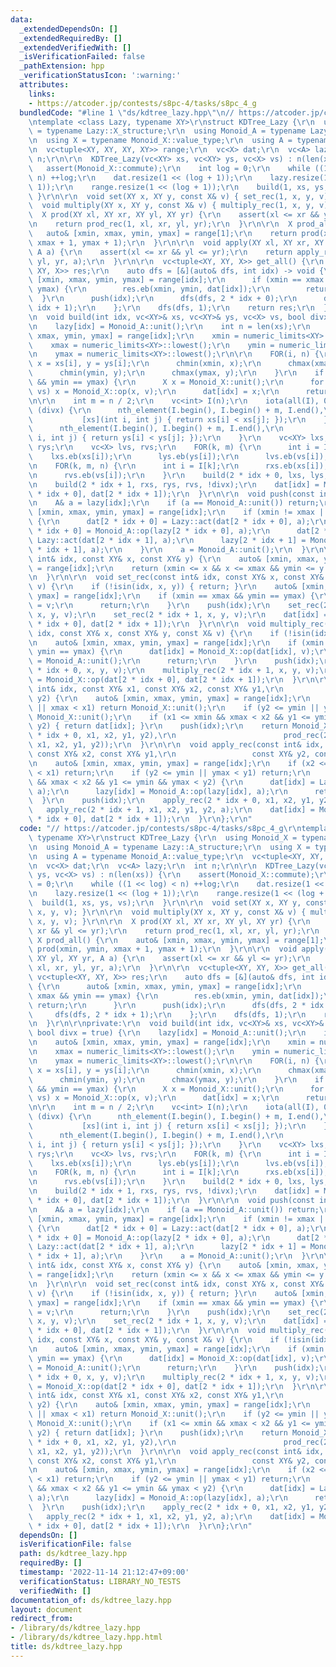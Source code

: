 ```yaml
---
data:
  _extendedDependsOn: []
  _extendedRequiredBy: []
  _extendedVerifiedWith: []
  _isVerificationFailed: false
  _pathExtension: hpp
  _verificationStatusIcon: ':warning:'
  attributes:
    links:
    - https://atcoder.jp/contests/s8pc-4/tasks/s8pc_4_g
  bundledCode: "#line 1 \"ds/kdtree_lazy.hpp\"\n// https://atcoder.jp/contests/s8pc-4/tasks/s8pc_4_g\r\
    \ntemplate <class Lazy, typename XY>\r\nstruct KDTree_Lazy {\r\n  using Monoid_X\
    \ = typename Lazy::X_structure;\r\n  using Monoid_A = typename Lazy::A_structure;\r\
    \n  using X = typename Monoid_X::value_type;\r\n  using A = typename Monoid_A::value_type;\r\
    \n  vc<tuple<XY, XY, XY, XY>> range;\r\n  vc<X> dat;\r\n  vc<A> lazy;\r\n  int\
    \ n;\r\n\r\n  KDTree_Lazy(vc<XY> xs, vc<XY> ys, vc<X> vs) : n(len(xs)) {\r\n \
    \   assert(Monoid_X::commute);\r\n    int log = 0;\r\n    while ((1 << log) <\
    \ n) ++log;\r\n    dat.resize(1 << (log + 1));\r\n    lazy.resize(1 << (log +\
    \ 1));\r\n    range.resize(1 << (log + 1));\r\n    build(1, xs, ys, vs);\r\n \
    \ }\r\n\r\n  void set(XY x, XY y, const X& v) { set_rec(1, x, y, v); }\r\n\r\n\
    \  void multiply(XY x, XY y, const X& v) { multiply_rec(1, x, y, v); }\r\n\r\n\
    \  X prod(XY xl, XY xr, XY yl, XY yr) {\r\n    assert(xl <= xr && yl <= yr);\r\
    \n    return prod_rec(1, xl, xr, yl, yr);\r\n  }\r\n\r\n  X prod_all() {\r\n \
    \   auto& [xmin, xmax, ymin, ymax] = range[1];\r\n    return prod(xmin, ymin,\
    \ xmax + 1, ymax + 1);\r\n  }\r\n\r\n  void apply(XY xl, XY xr, XY yl, XY yr,\
    \ A a) {\r\n    assert(xl <= xr && yl <= yr);\r\n    return apply_rec(1, xl, xr,\
    \ yl, yr, a);\r\n  }\r\n\r\n  vc<tuple<XY, XY, X>> get_all() {\r\n    vc<tuple<XY,\
    \ XY, X>> res;\r\n    auto dfs = [&](auto& dfs, int idx) -> void {\r\n      auto&\
    \ [xmin, xmax, ymin, ymax] = range[idx];\r\n      if (xmin == xmax && ymin ==\
    \ ymax) {\r\n        res.eb(xmin, ymin, dat[idx]);\r\n        return;\r\n    \
    \  }\r\n      push(idx);\r\n      dfs(dfs, 2 * idx + 0);\r\n      dfs(dfs, 2 *\
    \ idx + 1);\r\n    };\r\n    dfs(dfs, 1);\r\n    return res;\r\n  }\r\n\r\nprivate:\r\
    \n  void build(int idx, vc<XY>& xs, vc<XY>& ys, vc<X> vs, bool divx = true) {\r\
    \n    lazy[idx] = Monoid_A::unit();\r\n    int n = len(xs);\r\n    auto& [xmin,\
    \ xmax, ymin, ymax] = range[idx];\r\n    xmin = numeric_limits<XY>::max();\r\n\
    \    xmax = numeric_limits<XY>::lowest();\r\n    ymin = numeric_limits<XY>::max();\r\
    \n    ymax = numeric_limits<XY>::lowest();\r\n\r\n    FOR(i, n) {\r\n      auto\
    \ x = xs[i], y = ys[i];\r\n      chmin(xmin, x);\r\n      chmax(xmax, x);\r\n\
    \      chmin(ymin, y);\r\n      chmax(ymax, y);\r\n    }\r\n    if (xmin == xmax\
    \ && ymin == ymax) {\r\n      X x = Monoid_X::unit();\r\n      for (auto&& v:\
    \ vs) x = Monoid_X::op(x, v);\r\n      dat[idx] = x;\r\n      return;\r\n    }\r\
    \n\r\n    int m = n / 2;\r\n    vc<int> I(n);\r\n    iota(all(I), 0);\r\n    if\
    \ (divx) {\r\n      nth_element(I.begin(), I.begin() + m, I.end(),\r\n       \
    \           [xs](int i, int j) { return xs[i] < xs[j]; });\r\n    } else {\r\n\
    \      nth_element(I.begin(), I.begin() + m, I.end(),\r\n                  [ys](int\
    \ i, int j) { return ys[i] < ys[j]; });\r\n    }\r\n    vc<XY> lxs, rxs, lys,\
    \ rys;\r\n    vc<X> lvs, rvs;\r\n    FOR(k, m) {\r\n      int i = I[k];\r\n  \
    \    lxs.eb(xs[i]);\r\n      lys.eb(ys[i]);\r\n      lvs.eb(vs[i]);\r\n    }\r\
    \n    FOR(k, m, n) {\r\n      int i = I[k];\r\n      rxs.eb(xs[i]);\r\n      rys.eb(ys[i]);\r\
    \n      rvs.eb(vs[i]);\r\n    }\r\n    build(2 * idx + 0, lxs, lys, lvs, !divx);\r\
    \n    build(2 * idx + 1, rxs, rys, rvs, !divx);\r\n    dat[idx] = Monoid_X::op(dat[2\
    \ * idx + 0], dat[2 * idx + 1]);\r\n  }\r\n\r\n  void push(const int& idx) {\r\
    \n    A& a = lazy[idx];\r\n    if (a == Monoid_A::unit()) return;\r\n    auto&\
    \ [xmin, xmax, ymin, ymax] = range[idx];\r\n    if (xmin != xmax || ymin != ymax)\
    \ {\r\n      dat[2 * idx + 0] = Lazy::act(dat[2 * idx + 0], a);\r\n      lazy[2\
    \ * idx + 0] = Monoid_A::op(lazy[2 * idx + 0], a);\r\n      dat[2 * idx + 1] =\
    \ Lazy::act(dat[2 * idx + 1], a);\r\n      lazy[2 * idx + 1] = Monoid_A::op(lazy[2\
    \ * idx + 1], a);\r\n    }\r\n    a = Monoid_A::unit();\r\n  }\r\n\r\n  bool isin(const\
    \ int& idx, const XY& x, const XY& y) {\r\n    auto& [xmin, xmax, ymin, ymax]\
    \ = range[idx];\r\n    return (xmin <= x && x <= xmax && ymin <= y && y <= ymax);\r\
    \n  }\r\n\r\n  void set_rec(const int& idx, const XY& x, const XY& y, const X&\
    \ v) {\r\n    if (!isin(idx, x, y)) { return; }\r\n    auto& [xmin, xmax, ymin,\
    \ ymax] = range[idx];\r\n    if (xmin == xmax && ymin == ymax) {\r\n      dat[idx]\
    \ = v;\r\n      return;\r\n    }\r\n    push(idx);\r\n    set_rec(2 * idx + 0,\
    \ x, y, v);\r\n    set_rec(2 * idx + 1, x, y, v);\r\n    dat[idx] = Monoid_X::op(dat[2\
    \ * idx + 0], dat[2 * idx + 1]);\r\n  }\r\n\r\n  void multiply_rec(const int&\
    \ idx, const XY& x, const XY& y, const X& v) {\r\n    if (!isin(idx, x, y)) return;\r\
    \n    auto& [xmin, xmax, ymin, ymax] = range[idx];\r\n    if (xmin == xmax &&\
    \ ymin == ymax) {\r\n      dat[idx] = Monoid_X::op(dat[idx], v);\r\n      lazy[idx]\
    \ = Monoid_A::unit();\r\n      return;\r\n    }\r\n    push(idx);\r\n    multiply_rec(2\
    \ * idx + 0, x, y, v);\r\n    multiply_rec(2 * idx + 1, x, y, v);\r\n    dat[idx]\
    \ = Monoid_X::op(dat[2 * idx + 0], dat[2 * idx + 1]);\r\n  }\r\n\r\n  X prod_rec(const\
    \ int& idx, const XY& x1, const XY& x2, const XY& y1,\r\n             const XY&\
    \ y2) {\r\n    auto& [xmin, xmax, ymin, ymax] = range[idx];\r\n    if (x2 <= xmin\
    \ || xmax < x1) return Monoid_X::unit();\r\n    if (y2 <= ymin || ymax < y1) return\
    \ Monoid_X::unit();\r\n    if (x1 <= xmin && xmax < x2 && y1 <= ymin && ymax <\
    \ y2) { return dat[idx]; }\r\n    push(idx);\r\n    return Monoid_X::op(prod_rec(2\
    \ * idx + 0, x1, x2, y1, y2),\r\n                        prod_rec(2 * idx + 1,\
    \ x1, x2, y1, y2));\r\n  }\r\n\r\n  void apply_rec(const int& idx, const XY& x1,\
    \ const XY& x2, const XY& y1,\r\n                 const XY& y2, const A& a) {\r\
    \n    auto& [xmin, xmax, ymin, ymax] = range[idx];\r\n    if (x2 <= xmin || xmax\
    \ < x1) return;\r\n    if (y2 <= ymin || ymax < y1) return;\r\n    if (x1 <= xmin\
    \ && xmax < x2 && y1 <= ymin && ymax < y2) {\r\n      dat[idx] = Lazy::act(dat[idx],\
    \ a);\r\n      lazy[idx] = Monoid_A::op(lazy[idx], a);\r\n      return;\r\n  \
    \  }\r\n    push(idx);\r\n    apply_rec(2 * idx + 0, x1, x2, y1, y2, a);\r\n \
    \   apply_rec(2 * idx + 1, x1, x2, y1, y2, a);\r\n    dat[idx] = Monoid_X::op(dat[2\
    \ * idx + 0], dat[2 * idx + 1]);\r\n  }\r\n};\r\n"
  code: "// https://atcoder.jp/contests/s8pc-4/tasks/s8pc_4_g\r\ntemplate <class Lazy,\
    \ typename XY>\r\nstruct KDTree_Lazy {\r\n  using Monoid_X = typename Lazy::X_structure;\r\
    \n  using Monoid_A = typename Lazy::A_structure;\r\n  using X = typename Monoid_X::value_type;\r\
    \n  using A = typename Monoid_A::value_type;\r\n  vc<tuple<XY, XY, XY, XY>> range;\r\
    \n  vc<X> dat;\r\n  vc<A> lazy;\r\n  int n;\r\n\r\n  KDTree_Lazy(vc<XY> xs, vc<XY>\
    \ ys, vc<X> vs) : n(len(xs)) {\r\n    assert(Monoid_X::commute);\r\n    int log\
    \ = 0;\r\n    while ((1 << log) < n) ++log;\r\n    dat.resize(1 << (log + 1));\r\
    \n    lazy.resize(1 << (log + 1));\r\n    range.resize(1 << (log + 1));\r\n  \
    \  build(1, xs, ys, vs);\r\n  }\r\n\r\n  void set(XY x, XY y, const X& v) { set_rec(1,\
    \ x, y, v); }\r\n\r\n  void multiply(XY x, XY y, const X& v) { multiply_rec(1,\
    \ x, y, v); }\r\n\r\n  X prod(XY xl, XY xr, XY yl, XY yr) {\r\n    assert(xl <=\
    \ xr && yl <= yr);\r\n    return prod_rec(1, xl, xr, yl, yr);\r\n  }\r\n\r\n \
    \ X prod_all() {\r\n    auto& [xmin, xmax, ymin, ymax] = range[1];\r\n    return\
    \ prod(xmin, ymin, xmax + 1, ymax + 1);\r\n  }\r\n\r\n  void apply(XY xl, XY xr,\
    \ XY yl, XY yr, A a) {\r\n    assert(xl <= xr && yl <= yr);\r\n    return apply_rec(1,\
    \ xl, xr, yl, yr, a);\r\n  }\r\n\r\n  vc<tuple<XY, XY, X>> get_all() {\r\n   \
    \ vc<tuple<XY, XY, X>> res;\r\n    auto dfs = [&](auto& dfs, int idx) -> void\
    \ {\r\n      auto& [xmin, xmax, ymin, ymax] = range[idx];\r\n      if (xmin ==\
    \ xmax && ymin == ymax) {\r\n        res.eb(xmin, ymin, dat[idx]);\r\n       \
    \ return;\r\n      }\r\n      push(idx);\r\n      dfs(dfs, 2 * idx + 0);\r\n \
    \     dfs(dfs, 2 * idx + 1);\r\n    };\r\n    dfs(dfs, 1);\r\n    return res;\r\
    \n  }\r\n\r\nprivate:\r\n  void build(int idx, vc<XY>& xs, vc<XY>& ys, vc<X> vs,\
    \ bool divx = true) {\r\n    lazy[idx] = Monoid_A::unit();\r\n    int n = len(xs);\r\
    \n    auto& [xmin, xmax, ymin, ymax] = range[idx];\r\n    xmin = numeric_limits<XY>::max();\r\
    \n    xmax = numeric_limits<XY>::lowest();\r\n    ymin = numeric_limits<XY>::max();\r\
    \n    ymax = numeric_limits<XY>::lowest();\r\n\r\n    FOR(i, n) {\r\n      auto\
    \ x = xs[i], y = ys[i];\r\n      chmin(xmin, x);\r\n      chmax(xmax, x);\r\n\
    \      chmin(ymin, y);\r\n      chmax(ymax, y);\r\n    }\r\n    if (xmin == xmax\
    \ && ymin == ymax) {\r\n      X x = Monoid_X::unit();\r\n      for (auto&& v:\
    \ vs) x = Monoid_X::op(x, v);\r\n      dat[idx] = x;\r\n      return;\r\n    }\r\
    \n\r\n    int m = n / 2;\r\n    vc<int> I(n);\r\n    iota(all(I), 0);\r\n    if\
    \ (divx) {\r\n      nth_element(I.begin(), I.begin() + m, I.end(),\r\n       \
    \           [xs](int i, int j) { return xs[i] < xs[j]; });\r\n    } else {\r\n\
    \      nth_element(I.begin(), I.begin() + m, I.end(),\r\n                  [ys](int\
    \ i, int j) { return ys[i] < ys[j]; });\r\n    }\r\n    vc<XY> lxs, rxs, lys,\
    \ rys;\r\n    vc<X> lvs, rvs;\r\n    FOR(k, m) {\r\n      int i = I[k];\r\n  \
    \    lxs.eb(xs[i]);\r\n      lys.eb(ys[i]);\r\n      lvs.eb(vs[i]);\r\n    }\r\
    \n    FOR(k, m, n) {\r\n      int i = I[k];\r\n      rxs.eb(xs[i]);\r\n      rys.eb(ys[i]);\r\
    \n      rvs.eb(vs[i]);\r\n    }\r\n    build(2 * idx + 0, lxs, lys, lvs, !divx);\r\
    \n    build(2 * idx + 1, rxs, rys, rvs, !divx);\r\n    dat[idx] = Monoid_X::op(dat[2\
    \ * idx + 0], dat[2 * idx + 1]);\r\n  }\r\n\r\n  void push(const int& idx) {\r\
    \n    A& a = lazy[idx];\r\n    if (a == Monoid_A::unit()) return;\r\n    auto&\
    \ [xmin, xmax, ymin, ymax] = range[idx];\r\n    if (xmin != xmax || ymin != ymax)\
    \ {\r\n      dat[2 * idx + 0] = Lazy::act(dat[2 * idx + 0], a);\r\n      lazy[2\
    \ * idx + 0] = Monoid_A::op(lazy[2 * idx + 0], a);\r\n      dat[2 * idx + 1] =\
    \ Lazy::act(dat[2 * idx + 1], a);\r\n      lazy[2 * idx + 1] = Monoid_A::op(lazy[2\
    \ * idx + 1], a);\r\n    }\r\n    a = Monoid_A::unit();\r\n  }\r\n\r\n  bool isin(const\
    \ int& idx, const XY& x, const XY& y) {\r\n    auto& [xmin, xmax, ymin, ymax]\
    \ = range[idx];\r\n    return (xmin <= x && x <= xmax && ymin <= y && y <= ymax);\r\
    \n  }\r\n\r\n  void set_rec(const int& idx, const XY& x, const XY& y, const X&\
    \ v) {\r\n    if (!isin(idx, x, y)) { return; }\r\n    auto& [xmin, xmax, ymin,\
    \ ymax] = range[idx];\r\n    if (xmin == xmax && ymin == ymax) {\r\n      dat[idx]\
    \ = v;\r\n      return;\r\n    }\r\n    push(idx);\r\n    set_rec(2 * idx + 0,\
    \ x, y, v);\r\n    set_rec(2 * idx + 1, x, y, v);\r\n    dat[idx] = Monoid_X::op(dat[2\
    \ * idx + 0], dat[2 * idx + 1]);\r\n  }\r\n\r\n  void multiply_rec(const int&\
    \ idx, const XY& x, const XY& y, const X& v) {\r\n    if (!isin(idx, x, y)) return;\r\
    \n    auto& [xmin, xmax, ymin, ymax] = range[idx];\r\n    if (xmin == xmax &&\
    \ ymin == ymax) {\r\n      dat[idx] = Monoid_X::op(dat[idx], v);\r\n      lazy[idx]\
    \ = Monoid_A::unit();\r\n      return;\r\n    }\r\n    push(idx);\r\n    multiply_rec(2\
    \ * idx + 0, x, y, v);\r\n    multiply_rec(2 * idx + 1, x, y, v);\r\n    dat[idx]\
    \ = Monoid_X::op(dat[2 * idx + 0], dat[2 * idx + 1]);\r\n  }\r\n\r\n  X prod_rec(const\
    \ int& idx, const XY& x1, const XY& x2, const XY& y1,\r\n             const XY&\
    \ y2) {\r\n    auto& [xmin, xmax, ymin, ymax] = range[idx];\r\n    if (x2 <= xmin\
    \ || xmax < x1) return Monoid_X::unit();\r\n    if (y2 <= ymin || ymax < y1) return\
    \ Monoid_X::unit();\r\n    if (x1 <= xmin && xmax < x2 && y1 <= ymin && ymax <\
    \ y2) { return dat[idx]; }\r\n    push(idx);\r\n    return Monoid_X::op(prod_rec(2\
    \ * idx + 0, x1, x2, y1, y2),\r\n                        prod_rec(2 * idx + 1,\
    \ x1, x2, y1, y2));\r\n  }\r\n\r\n  void apply_rec(const int& idx, const XY& x1,\
    \ const XY& x2, const XY& y1,\r\n                 const XY& y2, const A& a) {\r\
    \n    auto& [xmin, xmax, ymin, ymax] = range[idx];\r\n    if (x2 <= xmin || xmax\
    \ < x1) return;\r\n    if (y2 <= ymin || ymax < y1) return;\r\n    if (x1 <= xmin\
    \ && xmax < x2 && y1 <= ymin && ymax < y2) {\r\n      dat[idx] = Lazy::act(dat[idx],\
    \ a);\r\n      lazy[idx] = Monoid_A::op(lazy[idx], a);\r\n      return;\r\n  \
    \  }\r\n    push(idx);\r\n    apply_rec(2 * idx + 0, x1, x2, y1, y2, a);\r\n \
    \   apply_rec(2 * idx + 1, x1, x2, y1, y2, a);\r\n    dat[idx] = Monoid_X::op(dat[2\
    \ * idx + 0], dat[2 * idx + 1]);\r\n  }\r\n};\r\n"
  dependsOn: []
  isVerificationFile: false
  path: ds/kdtree_lazy.hpp
  requiredBy: []
  timestamp: '2022-11-14 21:12:47+09:00'
  verificationStatus: LIBRARY_NO_TESTS
  verifiedWith: []
documentation_of: ds/kdtree_lazy.hpp
layout: document
redirect_from:
- /library/ds/kdtree_lazy.hpp
- /library/ds/kdtree_lazy.hpp.html
title: ds/kdtree_lazy.hpp
---
```

